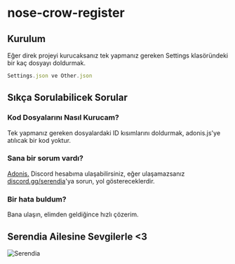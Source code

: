 # nose-crow-register

## Kurulum

Eğer direk projeyi kurucaksanız tek yapmanız gereken Settings klasöründeki bir kaç dosyayı doldurmak.

```js
Settings.json ve Other.json
```
## Sıkça Sorulabilicek Sorular


### Kod Dosyalarını Nasıl Kurucam?

Tek yapmanız gereken dosyalardaki ID kısımlarını doldurmak, adonis.js'ye atılıcak bir kod yoktur.

### Sana bir sorum vardı?

[Adonis.](discord.com/users/804756856391860234) Discord hesabıma ulaşabilirsiniz, eğer ulaşamazsanız [discord.gg/serendia](https://discord.gg/serendia)'ya sorun, yol göstereceklerdir.

### Bir hata buldum?

Bana ulaşın, elimden geldiğince hızlı çözerim.

## Serendia Ailesine Sevgilerle <3
![Serendia](standard_11.gif)

